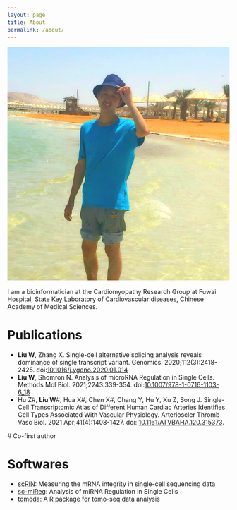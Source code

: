 ```yaml
---
layout: page
title: About
permalink: /about/
---
```


![photo][PHOTO]

I am a bioinformatician at the Cardiomyopathy Research Group at Fuwai Hospital, State Key Laboratory of Cardiovascular diseases, Chinese Academy of Medical Sciences.

# Publications
+ **Liu W**, Zhang X. Single-cell alternative splicing analysis reveals dominance of single transcript variant. Genomics. 2020;112(3):2418-2425. doi:[10.1016/j.ygeno.2020.01.014](https://doi.org/10.1016/j.ygeno.2020.01.014)
+ **Liu W**, Shomron N. Analysis of microRNA Regulation in Single Cells. Methods Mol Biol. 2021;2243:339-354. doi:[10.1007/978-1-0716-1103-6_18](https://doi.org/10.1007/978-1-0716-1103-6_18)
+ Hu Z#, **Liu W**#, Hua X#, Chen X#, Chang Y, Hu Y, Xu Z, Song J. Single-Cell Transcriptomic Atlas of Different Human Cardiac Arteries Identifies Cell Types Associated With Vascular Physiology.  Arterioscler Thromb Vasc Biol. 2021 Apr;41(4):1408-1427. doi: [10.1161/ATVBAHA.120.315373](https://doi.org/10.1161/ATVBAHA.120.315373).

\# Co-first author

# Softwares
+ [scRIN][SCRIN]: Measuring the mRNA integrity in single-cell sequencing data
+ [sc-miReg][SC-MIREG]: Analysis of miRNA Regulation in Single Cells
+ [tomoda][TOMODA]: A R package for tomo-seq data analysis

[PHOTO]: /img/photo.jpg
[SCRIN]: https://github.com/liuwd15/scRIN
[SC-MIREG]: https://github.com/liuwd15/sc-mireg/
[TOMODA]: https://github.com/liuwd15/tomoda/